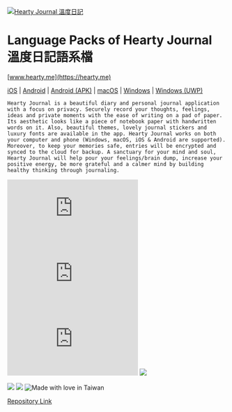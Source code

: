 [![Hearty Journal 溫度日記](https://i0.wp.com/cdn.jsdelivr.net/gh/heartyme/web.hearty.me@main/img/header.png)](https://hearty.me) 


# Language Packs of Hearty Journal 溫度日記語系檔

[www.hearty.me](https://hearty.me) 


[iOS](https://apple.co/3AXkUah) | 
[Android](https://go.nien.co/3ucwTl1) | 
[Android (APK)](https://cdn.jsdelivr.net/gh/chennien/d.hearty.app@main/android/Hearty%20Journal.apk) | 
[macOS](https://d.hearty.app/mac) | 
[Windows](https://d.hearty.app/win) | 
[Windows (UWP)](https://d.hearty.app/uwp) 

```
Hearty Journal is a beautiful diary and personal journal application with a focus on privacy. Securely record your thoughts, feelings, ideas and private moments with the ease of writing on a pad of paper. Its aesthetic looks like a piece of notebook paper with handwritten words on it. Also, beautiful themes, lovely journal stickers and luxury fonts are available in the app. Hearty Journal works on both your computer and phone (Windows, macOS, iOS & Android are supported). Moreover, to keep your memories safe, entries will be encrypted and synced to the cloud for backup. A sanctuary for your mind and soul, Hearty Journal will help pour your feelings/brain dump, increase your positive energy, be more grateful and a calmer mind by building healthy thinking through journaling.
```


![](https://img.shields.io/github/repo-size/chennien/lang.hearty.me?style=flat-square) 
![](https://img.shields.io/github/v/release/chennien/lang.hearty.me?style=flat-square) 
![](https://img.shields.io/github/last-commit/chennien/lang.hearty.me?style=flat-square) 
[![](https://data.jsdelivr.com/v1/package/gh/chennien/lang.hearty.me/badge?style=rounded)](https://www.jsdelivr.com/package/gh/chennien/lang.hearty.me) 


![](https://img.shields.io/website?down_color=lightgrey&down_message=down&style=flat-square&up_color=grass&up_message=up&url=https%3A%2F%2Fhearty.me) 
![](https://img.shields.io/hsts/preload/hearty.app?style=flat-square) 
![Made with love in Taiwan](https://madewithlove.vercel.app/tw?heart=true&template=flat-square)

 
[Repository Link](https://github.com/chennien/lang.hearty.me) 